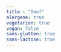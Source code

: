 ```yaml
---
title : "Oeuf"
alergene: true
vegetarien: true
vegan: false
sans-glutten: true
sans-lactose: true
--- 
```

